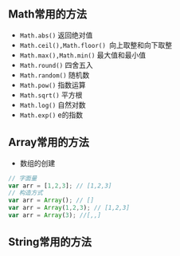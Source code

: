 ## Math常用的方法
- `Math.abs()` 返回绝对值
- `Math.ceil(),Math.floor() `向上取整和向下取整
- `Math.max(),Math.min()` 最大值和最小值
- `Math.round()` 四舍五入
- `Math.random()` 随机数
- `Math.pow()` 指数运算
- `Math.sqrt()` 平方根
- `Math.log()` 自然对数
- `Math.exp()` e的指数


## Array常用的方法
- 数组的创建
```javascript
// 字面量
var arr = [1,2,3]; // [1,2,3]
// 构造方式
var arr = Array(); // []
var arr = Array(1,2,3); // [1,2,3]
var arr = Array(3); //[,,]
```

## String常用的方法